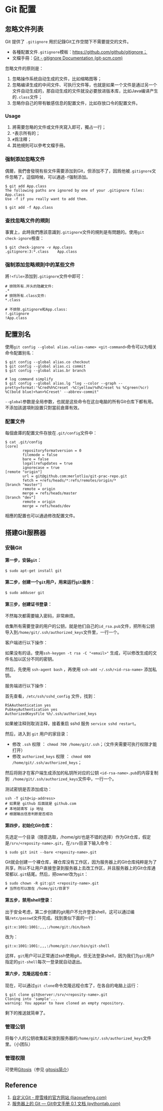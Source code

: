 # Git 配置

## 忽略文件列表

Git 提供了 `.gitignore` 用於記錄Git工作空間下不需要提交的文件。

- 各種配置文件`.gitignore`模板：https://github.com/github/gitignore；
- 文檔手冊：[Git - gitignore Documentation (git-scm.com)](https://git-scm.com/docs/gitignore)

忽略文件的原则是：

1. 忽略操作系统自动生成的文件，比如缩略图等；
2. 忽略编译生成的中间文件、可执行文件等，也就是如果一个文件是通过另一个文件自动生成的，那自动生成的文件就没必要放进版本库，比如Java编译产生的`.class`文件；
3. 忽略你自己的带有敏感信息的配置文件，比如存放口令的配置文件。

### Usage

1. 將需要忽略的文件或文件夾寫入即可，獨占一行；
2. `*`表示所有的；
3. `#`爲注釋；
4. 其他規則可以參考文檔手冊。

### 强制添加忽略文件

偶爾，我們會發現有些文件需要添加到Git，但添加不了，因爲他被`.gitignore`文件忽略了。這個時候，可以通過`-f`强制添加。

```shell
$ git add App.class
The following paths are ignored by one of your .gitignore files:
App.class
Use -f if you really want to add them.

$ git add -f App.class
```

### 查找忽略文件的規則

事實上，此時我們應該意識到`.gitignore`文件的規則是有問題的。使用`git check-ignore`檢查：

```
$ git check-ignore -v App.class
.gitignore:3:*.class	App.class
```

### 强制添加忽略規則中的某些文件

將`!<file>`添加到`.gitignore`文件中即可：

```shell
# 排除所有.开头的隐藏文件:
.*
# 排除所有.class文件:
*.class

# 不排除.gitignore和App.class:
!.gitignore
!App.class
```

## 配置別名

使用`git config --global alias.<alias-name> <git-command>`命令可以为相关命令配置别名：

```shell
$ git config --global alias.co checkout
$ git config --global alias.ci commit
$ git config --global alias.br branch

# log command simplify
$ git config --global alias.lg "log --color --graph --pretty=format:'%Cred%h%Creset -%C(yellow)%d%Creset %s %Cgreen(%cr) %C(bold blue)<%an>%Creset' --abbrev-commit"
```

`--global`参数是全局参数，也就是这些命令在这台电脑的所有Git仓库下都有用。不添加該選項則設置只對當前倉庫有效。

### 配置文件

每個倉庫的配置文件存放在`.git/config`文件中：

```shell
$ cat .git/config
[core]
        repositoryformatversion = 0
        filemode = false
        bare = false
        logallrefupdates = true
        ignorecase = true
[remote "origin"]
        url = git@github.com:merlotliu/git-prac-repo.git
        fetch = +refs/heads/*:refs/remotes/origin/*
[branch "master"]
        remote = origin
        merge = refs/heads/master
[branch "dev"]
        remote = origin
        merge = refs/heads/dev
```

相應的配置也可以通過修改配置文件。

## 搭建Git服務器

### 安裝Git

#### 第一步，安装`git`：

```
$ sudo apt-get install git
```

#### 第二步，创建一个`git`用户，用来运行`git`服务：

```
$ sudo adduser git
```

#### 第三步，创建证书登录：

不然每次都需要输入密码，非常麻烦。

收集所有需要登录的用户的公钥，就是他们自己的`id_rsa.pub`文件，把所有公钥导入到`/home/git/.ssh/authorized_keys`文件里，一行一个。



客户端进行以下操作：

如果没有的话，使用`ssh-keygen -t rsa -C "<email>"` 生成，可以修改生成的文件名加以区分不同的密钥。

然后，先使用 `ssh-agent bash` ，再使用 `ssh-add ~/.ssh/<id-rsa-name>` 添加私钥。

服务端进行以下操作：

首先查看，`/etc/ssh/sshd_config` 文件，找到：

```shell
RSAAuthentication yes
PubkeyAuthentication yes
AuthorizedKeysFile %h/.ssh/authorized_keys
```

如果被注释则取消注释，接着重启 sshd 服务 `service sshd restart`。

然后，进入到 `git` 用户的家目录：

- 修改 `.ssh` 权限 ： `chmod 700 /home/git/.ssh`；（文件夹需要可执行权限才能打开）
- 修改 `authorized_keys` 权限 ： `chmod 600 /home/git/.ssh/authorized_keys`；

然后将刚才在客户端生成添加的私钥所对应的公钥 `<id-rsa-name>.pub`的内容复制到 ` /home/git/.ssh/authorized_keys`文件中，一行一个。

测试密钥是否添加成功：

```
ssh -T git@<ip-address>
# 如果是 github 后面就是 github.com
# 本地就填写 ip 地址
# 根据输出信息判断是否成功
```



#### 第四步，初始化Git仓库：

先选定一个目录（随意选取，/home/git/也是不错的选择）作为Git仓库，假定是`/srv/<reposity-name>.git`，在`/srv`目录下输入命令：

```
$ sudo git init --bare <reposity-name>.git
```

Git就会创建一个裸仓库，裸仓库没有工作区，因为服务器上的Git仓库纯粹是为了共享，所以不让用户直接登录到服务器上去改工作区，并且服务器上的Git仓库通常都以`.git`结尾。然后，把owner改为`git`：

```
$ sudo chown -R git:git <reposity-name>.git
# 当然也可以放在 /home/git/目录下
```

#### 第五步，禁用shell登录：

出于安全考虑，第二步创建的git用户不允许登录shell，这可以通过编辑`/etc/passwd`文件完成。找到类似下面的一行：

```
git:x:1001:1001:,,,:/home/git:/bin/bash
```

改为：

```
git:x:1001:1001:,,,:/home/git:/usr/bin/git-shell
```

这样，`git`用户可以正常通过ssh使用git，但无法登录shell，因为我们为`git`用户指定的`git-shell`每次一登录就自动退出。

#### 第六步，克隆远程仓库：

现在，可以通过`git clone`命令克隆远程仓库了，在各自的电脑上运行：

```
$ git clone git@server:/srv/<reposity-name>.git
Cloning into 'sample'...
warning: You appear to have cloned an empty repository.
```

剩下的推送就简单了。

### 管理公钥

将每个人的公钥收集起来放到服务器的`/home/git/.ssh/authorized_keys`文件里。（小团队）

### 管理权限

可使用[Gitosis](https://github.com/res0nat0r/gitosis)（参见 [gitosis简介](./git-tutorials-11-gitosis)）

## Reference

1. [自定义Git - 廖雪峰的官方网站 (liaoxuefeng.com)](https://www.liaoxuefeng.com/wiki/896043488029600/900785521032192)
1. [服务器上的 Git — Git中文手册 0.1 文档 (pythontab.com)](https://docs.pythontab.com/github/gitbook/Git-on-the-Server/index.html)